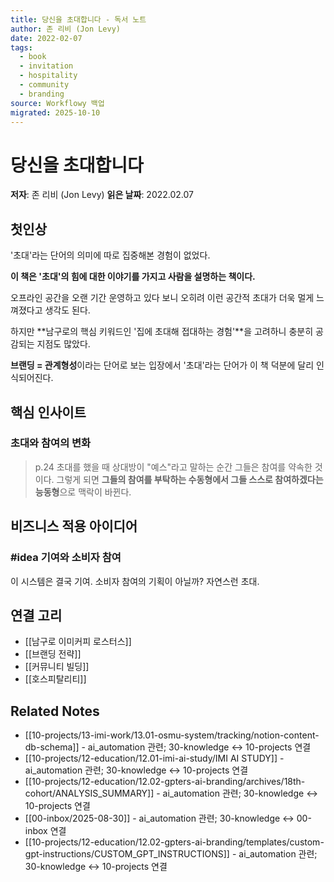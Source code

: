 ```yaml
---
title: 당신을 초대합니다 - 독서 노트
author: 존 리비 (Jon Levy)
date: 2022-02-07
tags:
  - book
  - invitation
  - hospitality
  - community
  - branding
source: Workflowy 백업
migrated: 2025-10-10
---
```


# 당신을 초대합니다

**저자**: 존 리비 (Jon Levy)
**읽은 날짜**: 2022.02.07

## 첫인상

'초대'라는 단어의 의미에 따로 집중해본 경험이 없었다.

**이 책은 '초대'의 힘에 대한 이야기를 가지고 사람을 설명하는 책이다.**

오프라인 공간을 오랜 기간 운영하고 있다 보니 오히려 이런 공간적 초대가 더욱 멀게 느껴졌다고 생각도 된다.

하지만 **남구로의 핵심 키워드인 '집에 초대해 접대하는 경험'**을 고려하니 충분히 공감되는 지점도 많았다.

**브랜딩 = 관계형성**이라는 단어로 보는 입장에서 '초대'라는 단어가 이 책 덕분에 달리 인식되어진다.

## 핵심 인사이트

### 초대와 참여의 변화

> p.24 초대를 했을 때 상대방이 "예스"라고 말하는 순간 그들은 참여를 약속한 것이다. 그렇게 되면 **그들의 참여를 부탁하는 수동형에서 그들 스스로 참여하겠다는 능동형**으로 맥락이 바뀐다.

## 비즈니스 적용 아이디어

### #idea 기여와 소비자 참여
이 시스템은 결국 기여. 소비자 참여의 기획이 아닐까? 자연스런 초대.

## 연결 고리
- [[남구로 이미커피 로스터스]]
- [[브랜딩 전략]]
- [[커뮤니티 빌딩]]
- [[호스피탈리티]]

## Related Notes

- [[10-projects/13-imi-work/13.01-osmu-system/tracking/notion-content-db-schema]] - ai_automation 관련; 30-knowledge ↔ 10-projects 연결
- [[10-projects/12-education/12.01-imi-ai-study/IMI AI STUDY]] - ai_automation 관련; 30-knowledge ↔ 10-projects 연결
- [[10-projects/12-education/12.02-gpters-ai-branding/archives/18th-cohort/ANALYSIS_SUMMARY]] - ai_automation 관련; 30-knowledge ↔ 10-projects 연결
- [[00-inbox/2025-08-30]] - ai_automation 관련; 30-knowledge ↔ 00-inbox 연결
- [[10-projects/12-education/12.02-gpters-ai-branding/templates/custom-gpt-instructions/CUSTOM_GPT_INSTRUCTIONS]] - ai_automation 관련; 30-knowledge ↔ 10-projects 연결
